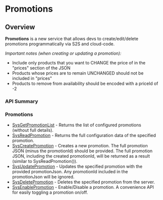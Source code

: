 # Promotions
## Overview




**Promotions** is a new service that allows devs to create/edit/delete promotions programmatically via S2S and cloud-code.

*Important notes (when creating or updating a promotion):*

* Include only products that you want to CHANGE the price of in the "prices" section of the JSON
* Products whose prices are to remain UNCHANGED should not be included in "prices"
* Products to remove from availability should be encoded with a priceId of -2
### API Summary

### Promotions
* [SysGetPromotionList](/api/s2s/promotions/sysgetpromotionlist) - Returns the list of configured promotions (without full details).
* [SysReadPromotion](/api/s2s/promotions/sysreadpromotion) - Returns the full configuration data of the specified promotion.
* [SysCreatePromotion](/api/s2s/promotions/syscreatePromotion) - Creates a new promotion. The full promotion JSON (minus the promotionId) should be provided. The full promotion JSON, including the created promotionId, will be returned as a result (similar to SysReadPromotion()).
* [SysUpdatePromotion](/api/s2s/promotions/sysupdatePromotion) - Updates the specified promotion with the provided promotionJson. Any promotionId included in the promotionJson will be ignored.
* [SysDeletePromotion](/api/s2s/promotions/sysdeletePromotion) - Deletes the specified promotion from the server.
* [SysEnablePromotion](/api/s2s/promotions/sysenablePromotion) - Enable/Disable a promotion. A convenience API for easily toggling a promotion on/off.


<DocCardList />